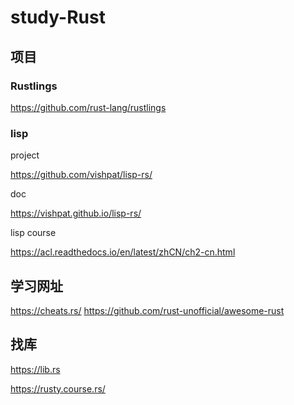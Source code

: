 # study-Rust

## 项目

### Rustlings

https://github.com/rust-lang/rustlings

### lisp

project

https://github.com/vishpat/lisp-rs/

doc

https://vishpat.github.io/lisp-rs/

lisp course

https://acl.readthedocs.io/en/latest/zhCN/ch2-cn.html 

## 学习网址

https://cheats.rs/
https://github.com/rust-unofficial/awesome-rust


## 找库

https://lib.rs

https://rusty.course.rs/